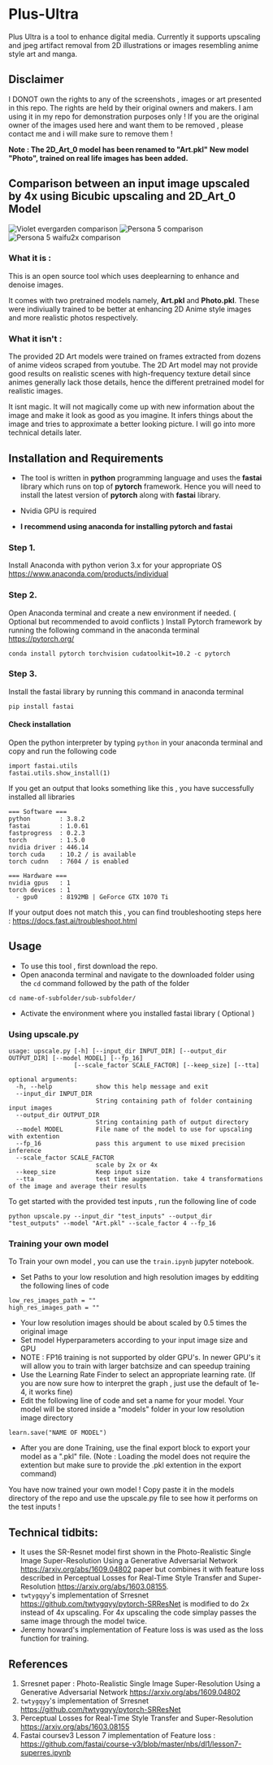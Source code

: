 # Plus-Ultra
Plus Ultra is a tool to enhance digital media. Currently it supports upscaling and jpeg artifact removal from 2D illustrations or images resembling anime style art and manga.

## Disclaimer
I DONOT own the rights to any of the screenshots , images or art presented in this repo. The rights are held by their original owners and makers. I am using it in my repo for demonstration purposes only !
If you are the original owner of the images used here and want them to be removed , please contact me and i will make sure to remove them !

**Note : The 2D_Art_0 model has been renamed to "Art.pkl"**
**New model "Photo", trained on real life images has been added.**


## Comparison between an input image upscaled by 4x using Bicubic upscaling and 2D_Art_0 Model
![Violet evergarden comparison](https://raw.githubusercontent.com/AtharvBhat/Plus-Ultra/master/results/VioletEvergarden_comparison.png)
![Persona 5 comparison](https://raw.githubusercontent.com/AtharvBhat/Plus-Ultra/master/results/Persona5_comparison.png)
![Persona 5 waifu2x comparison](https://raw.githubusercontent.com/AtharvBhat/Plus-Ultra/master/results/persona5-waifu2x-comparison.png)

### What it is :
This is an open source tool which uses deeplearning to enhance and denoise images.

It comes with two pretrained models namely, **Art.pkl** and **Photo.pkl**. These were indiviually trained to be better at enhancing 2D Anime style images and more realistic photos respectively.

### What it isn't :
The provided 2D Art models were trained on frames extracted from dozens of anime videos scraped from youtube.
The 2D Art model may not provide good results on realistic scenes with high-frequency texture detail since animes generally lack those details, hence the different pretrained model for realistic images.

It isnt magic. It will not magically come up with new information about the image and make it look as good as you imagine. It infers things about the image and tries to approximate a better looking picture.  I will go into more technical details later.


## Installation and Requirements


* The tool is written in **python** programming language and uses the **fastai** library which runs on top of **pytorch** framework. Hence you will need to install the latest version of **pytorch** along with **fastai** library.

* Nvidia GPU is required

* **I recommend using anaconda for installing pytorch and fastai**

### Step 1.
Install Anaconda with python verion 3.x for your appropriate OS
https://www.anaconda.com/products/individual

### Step 2.
Open Anaconda terminal and create a new environment if needed. ( Optional but recommended to avoid conflicts )
Install Pytorch framework by running the following command in the anaconda terminal https://pytorch.org/

`conda install pytorch torchvision cudatoolkit=10.2 -c pytorch`

### Step 3.
Install the fastai library by running this command in anaconda terminal

`pip install fastai`

#### Check installation
Open the python interpreter by typing `python` in your anaconda terminal and copy and run the following code
```
import fastai.utils
fastai.utils.show_install(1)
```

If you get an output that looks something like this , you have successfully installed all libraries
```
=== Software ===
python        : 3.8.2
fastai        : 1.0.61
fastprogress  : 0.2.3
torch         : 1.5.0
nvidia driver : 446.14
torch cuda    : 10.2 / is available
torch cudnn   : 7604 / is enabled

=== Hardware ===
nvidia gpus   : 1
torch devices : 1
  - gpu0      : 8192MB | GeForce GTX 1070 Ti
```

If your output does not match this , you can find troubleshooting steps here : https://docs.fast.ai/troubleshoot.html

## Usage
* To use this tool , first download the repo.
* Open anaconda terminal and navigate to the downloaded folder using the `cd` command followed by the path of the folder
```
cd name-of-subfolder/sub-subfolder/
```
* Activate the environment where you installed fastai library ( Optional )

### Using upscale.py
```
usage: upscale.py [-h] [--input_dir INPUT_DIR] [--output_dir OUTPUT_DIR] [--model MODEL] [--fp_16]
                  [--scale_factor SCALE_FACTOR] [--keep_size] [--tta]

optional arguments:
  -h, --help            show this help message and exit
  --input_dir INPUT_DIR
                        String containing path of folder containing input images
  --output_dir OUTPUT_DIR
                        String containing path of output directory
  --model MODEL         File name of the model to use for upscaling with extention
  --fp_16               pass this argument to use mixed precision inference
  --scale_factor SCALE_FACTOR
                        scale by 2x or 4x
  --keep_size           Keep input size
  --tta                 test time augmentation. take 4 transformations of the image and average their results
```
To get started with the provided test inputs , run the following line of code
```
python upscale.py --input_dir "test_inputs" --output_dir "test_outputs" --model "Art.pkl" --scale_factor 4 --fp_16
```

### Training your own model

To Train your own model , you can use the `train.ipynb` jupyter notebook.
* Set Paths to your low resolution and high resolution images by edditing the following lines of code
```
low_res_images_path = ""
high_res_images_path = ""
```
* Your low resolution images should be about scaled by 0.5 times the original image
* Set model Hyperparameters according to your input image size and GPU
* NOTE : FP16 training is not supported by older GPU's. In newer GPU's it will allow you to train with larger batchsize and can speedup training
* Use the Learning Rate Finder to select an appropriate learning rate. (If you are now sure how to interpret the graph , just use the default of 1e-4, it works fine)
* Edit the following line of code and set a name for your model. Your model will be stored inside a "models" folder in your low resolution image directory
```
learn.save("NAME OF MODEL")
```
* After you are done Training, use the final export block to export your model as a ".pkl" file. (Note : Loading the model does not require the extention but make sure to provide the .pkl extention in the export command)

You have now trained your own model ! Copy paste it in the models directory of the repo and use the upscale.py file to see how it performs on the test inputs !

## Technical tidbits:
* It uses the SR-Resnet model first shown in the Photo-Realistic Single Image Super-Resolution Using a Generative Adversarial Network https://arxiv.org/abs/1609.04802 paper but combines it with feature loss described in Perceptual Losses for Real-Time Style Transfer and Super-Resolution https://arxiv.org/abs/1603.08155.
* `twtygqyy`'s implementation of Srresnet https://github.com/twtygqyy/pytorch-SRResNet is modified to do 2x instead of 4x upscaling. For 4x upscaling the code simplay passes the same image through the model twice.
* Jeremy howard's implementation of Feature loss is was used as the loss function for training.

## References
1. Srresnet paper : Photo-Realistic Single Image Super-Resolution Using a Generative Adversarial Network https://arxiv.org/abs/1609.04802
2.  `twtygqyy`'s implementation of Srresnet https://github.com/twtygqyy/pytorch-SRResNet
3. Perceptual Losses for Real-Time Style Transfer and Super-Resolution https://arxiv.org/abs/1603.08155
4. Fastai coursev3 Lesson 7 implementation of Feature loss : https://github.com/fastai/course-v3/blob/master/nbs/dl1/lesson7-superres.ipynb

